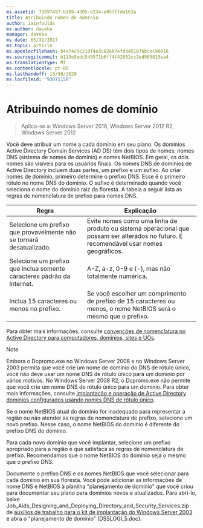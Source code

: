 ```yaml
---
ms.assetid: 73897497-b189-4305-b234-e057ffda163a
title: Atribuindo nomes de domínio
author: iainfoulds
ms.author: daveba
manager: daveba
ms.date: 05/31/2017
ms.topic: article
ms.openlocfilehash: 84a74c9c210f4e3c826b7efd3451b76bcec96616
ms.sourcegitcommit: b115e5edc545571b6ff4f42082cc3ed965815ea4
ms.translationtype: MT
ms.contentlocale: pt-BR
ms.lasthandoff: 10/30/2020
ms.locfileid: "93071158"
---
```

# <a name="assigning-domain-names"></a>Atribuindo nomes de domínio

> Aplica-se a: Windows Server 2016, Windows Server 2012 R2, Windows Server 2012

Você deve atribuir um nome a cada domínio em seu plano. Os domínios Active Directory Domain Services (AD DS) têm dois tipos de nomes: nomes DNS (sistema de nomes de domínio) e nomes NetBIOS. Em geral, os dois nomes são visíveis para os usuários finais. Os nomes DNS de domínios de Active Directory incluem duas partes, um prefixo e um sufixo. Ao criar nomes de domínio, primeiro determine o prefixo DNS. Esse é o primeiro rótulo no nome DNS do domínio. O sufixo é determinado quando você seleciona o nome do domínio raiz da floresta. A tabela a seguir lista as regras de nomenclatura de prefixo para nomes DNS.

|Regra|Explicação|
|--------|---------------|
|Selecione um prefixo que provavelmente não se tornará desatualizado.|Evite nomes como uma linha de produto ou sistema operacional que possam ser alterados no futuro. É recomendável usar nomes geográficos.|
|Selecione um prefixo que inclua somente caracteres padrão da Internet.|A-Z, a-z, 0-9 e (-), mas não totalmente numérica.|
|Inclua 15 caracteres ou menos no prefixo.|Se você escolher um comprimento de prefixo de 15 caracteres ou menos, o nome NetBIOS será o mesmo que o prefixo.|

Para obter mais informações, consulte [convenções de nomenclatura no Active Directory para computadores, domínios, sites e UOs](https://support.microsoft.com/help/909264/).

> [!NOTE]
> Embora o Dcpromo.exe no Windows Server 2008 e no Windows Server 2003 permita que você crie um nome de domínio do DNS de rótulo único, você não deve usar um nome DNS de rótulo único para um domínio por vários motivos. No Windows Server 2008 R2, o Dcpromo.exe não permite que você crie um nome DNS de rótulo único para um domínio. Para obter mais informações, consulte [implantação e operação de Active Directory domínios configurados usando nomes DNS de rótulo único](https://support.microsoft.com/help/300684/).

Se o nome NetBIOS atual do domínio for inadequado para representar a região ou não atender às regras de nomenclatura de prefixo, selecione um novo prefixo. Nesse caso, o nome NetBIOS do domínio é diferente do prefixo DNS do domínio.

Para cada novo domínio que você implantar, selecione um prefixo apropriado para a região e que satisfaça as regras de nomenclatura de prefixo. Recomendamos que o nome NetBIOS do domínio seja o mesmo que o prefixo DNS.

Documente o prefixo DNS e os nomes NetBIOS que você selecionar para cada domínio em sua floresta. Você pode adicionar as informações de nome DNS e NetBIOS à planilha "planejamento de domínio" que você criou para documentar seu plano para domínios novos e atualizados. Para abri-lo, baixe Job_Aids_Designing_and_Deploying_Directory_and_Security_Services.zip de [auxílios de trabalho para o kit de implantação do Windows Server 2003](https://microsoft.com/download/details.aspx?id=9608) e abra o "planejamento de domínio" (DSSLOGI_5.doc).
